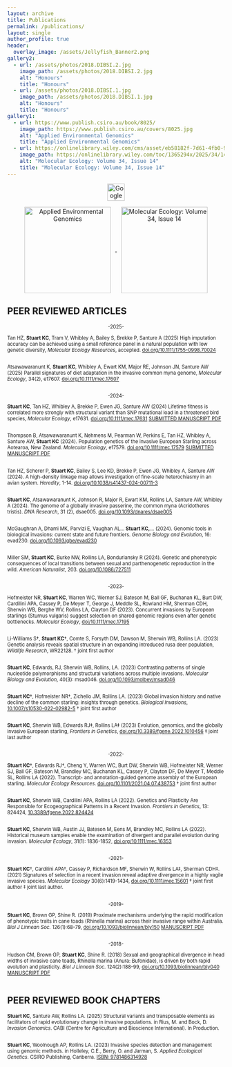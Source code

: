 ```yaml
---
layout: archive
title: Publications
permalink: /publications/
layout: single
author_profile: true
header:
  overlay_image: /assets/Jellyfish_Banner2.png
gallery2:
  - url: /assets/photos/2018.DIBSI.2.jpg
    image_path: /assets/photos/2018.DIBSI.2.jpg
    alt: "Honours"
    title: "Honours"
  - url: /assets/photos/2018.DIBSI.1.jpg
    image_path: /assets/photos/2018.DIBSI.1.jpg
    alt: "Honours"
    title: "Honours"
gallery1:
  - url: https://www.publish.csiro.au/book/8025/
    image_path: https://www.publish.csiro.au/covers/8025.jpg
    alt: "Applied Environmental Genomics"
    title: "Applied Environmental Genomics"
  - url: https://onlinelibrary.wiley.com/cms/asset/eb58182f-7d61-4fb0-92a1-9b1133d12ce8/mec17400-toc-0001-m.jpg
    image_path: https://onlinelibrary.wiley.com/toc/1365294x/2025/34/14
    alt: "Molecular Ecology: Volume 34, Issue 14"
    title: "Molecular Ecology: Volume 34, Issue 14"
---
```


<p style="text-align: center;"><a href="https://scholar.google.com/citations?user=zVGhz5UAAAAJ&hl=en&oi=ao" target="_blank">
  <img src="https://e7.pngegg.com/pngimages/31/731/png-clipart-google-scholar-education-research-doctor-of-philosophy-scholar-s-logo-monochrome.png" alt="Google Scholar" width="40"></a></p>



<div style="text-align: center;">
  <a href="https://www.publish.csiro.au/book/8025/" target="_blank">
    <img src="https://www.publish.csiro.au/covers/8025.jpg" 
         alt="Applied Environmental Genomics" 
         title="Applied Environmental Genomics" 
         style="height: 200px; vertical-align: middle; margin: 0 10px;">
  </a>
  <a href="https://onlinelibrary.wiley.com/toc/1365294x/2025/34/14" target="_blank">
    <img src="https://onlinelibrary.wiley.com/cms/asset/eb58182f-7d61-4fb0-92a1-9b1133d12ce8/mec17400-toc-0001-m.jpg" 
         alt="Molecular Ecology: Volume 34, Issue 14" 
         title="Molecular Ecology: Volume 34, Issue 14" 
         style="height: 200px; vertical-align: middle; margin: 0 10px;">
  </a>
</div>

## PEER REVIEWED ARTICLES 

<div style="font-size: 0.8em;">

<p style="text-align: center;"> -2025- </p>

Tan HZ, <b>Stuart KC</b>, Tram V, Whibley A, Bailey S, Brekke P, Santure A  (2025) High imputation accuracy can be achieved using a small reference panel in a natural population with low genetic diversity, <i>Molecular Ecology Resources</i>, accepted. <a href="https://doi.org/10.1111/1755-0998.70024">doi.org/10.1111/1755-0998.70024</a> <br><br>

Atsawawaranunt K, <b>Stuart KC</b>, Whibley A, Ewart KM, Major RE, Johnson JN, Santure AW (2025) Parallel signatures of diet adaptation in the invasive common myna genome, <i>Molecular Ecology</i>, 34(2), e17607. <a href="http://doi.org/10.1111/mec.17607">doi.org/10.1111/mec.17607</a> <br><br>

<p style="text-align: center;"> -2024- </p>

<b>Stuart KC</b>, Tan HZ, Whibley A, Brekke P, Ewen JG, Santure AW (2024) Lifetime fitness is correlated more strongly with structural variant than SNP mutational load in a threatened bird species, <i>Molecular Ecology</i>, e17631. <a href="https://doi.org/10.1111/mec.17631">doi.org/10.1111/mec.17631</a>
<a href="/assets/papers/SubmittedVersion_MolEcol_HihiGeneticLoad_Nc3.4.pdf" class="btn btn--info">SUBMITTED MANUSCRIPT PDF</a> <br><br>

Thompson B, Atsawawaranunt K, Nehmens M, Pearman W, Perkins E, Tan HZ, Whibley A, Santure AW, <b>Stuart KC</b> (2024). Population genetics of the invasive European Starling across Aotearoa, New Zealand. <i>Molecular Ecology</i>, e17579. <a href="https://doi.org/10.1111/mec.17579">doi.org/10.1111/mec.17579</a>
<a href="/assets/papers/SubmittedVersion_MolEcol_NZstarlings_Sv10.7.pdf" class="btn btn--info">SUBMITTED MANUSCRIPT PDF</a> <br><br>

Tan HZ, Scherer P, <b>Stuart KC</b>, Bailey S, Lee KD, Brekke P, Ewen JG, Whibley A, Santure AW (2024). A high-density linkage map allows investigation of fine-scale heterochiasmy in an avian system. <i>Heredity</i>, 1-14. <a href="https://doi.org/10.1038/s41437-024-00711-3">doi.org/10.1038/s41437-024-00711-3</a> <br><br>

<b>Stuart KC</b>, Atsawawaranunt K, Johnson R, Major R, Ewart KM, Rollins LA, Santure AW, Whibley A  (2024). The genome of a globally invasive passerine, the common myna (Acridotheres tristis). <i>DNA Research</i>, 31 (2), dsae005. <a href="https://doi.org/10.1093/dnares/dsae005">doi.org/10.1093/dnares/dsae005</a> <br><br>

McGaughran A, Dhami MK, Parvizi E, Vaughan AL… <b>Stuart KC,</b>…  (2024). Genomic tools in biological invasions: current state and future frontiers. <i>Genome Biology and Evolution</i>, 16: evad230. <a href="https://doi.org/10.1093/gbe/evad230">doi.org/10.1093/gbe/evad230</a> <br><br>

Miller SM, <b>Stuart KC</b>, Burke NW, Rollins LA, Bonduriansky R (2024). Genetic and phenotypic consequences of local transitions between sexual and parthenogenetic reproduction in the wild. <i>American Naturalist</i>, 203. <a href="https://doi.org/10.1086/727511">doi.org/10.1086/727511</a> <br><br>

<p style="text-align: center;"> -2023- </p>

Hofmeister NR, <b>Stuart KC</b>, Warren WC, Werner SJ, Bateson M, Ball GF, Buchanan KL, Burt DW, Cardilini APA, Cassey P, De Meyer T, George J, Meddle SL, Rowland HM, Sherman CDH, Sherwin WB, Berghe WV, Rollins LA, Clayton DF (2023). Concurrent invasions by European starlings (Sturnus vulgaris) suggest selection on shared genomic regions even after genetic bottlenecks. <i>Molecular Ecology</i>, <a href="https://onlinelibrary.wiley.com/doi/10.1111/mec.17195">doi/10.1111/mec.17195</a> <br><br>

Li-Williams S†, <b>Stuart KC</b>†, Comte S, Forsyth DM, Dawson M, Sherwin WB, Rollins LA. (2023) Genetic analysis reveals spatial structure in an expanding introduced rusa deer population, <i>Wildlife Research</i>, WR22128. † joint first author <br><br>

<b>Stuart KC</b>, Edwards, RJ, Sherwin WB, Rollins, LA. (2023) Contrasting patterns of single nucleotide polymorphisms and structural variations across multiple invasions. <i>Molecular Biology and Evolution</i>, 40(3): msad046. <a href="https://doi.org/10.1093/molbev/msad046">doi.org/10.1093/molbev/msad046</a> <br><br>

<b>Stuart KC</b>†, Hofmeister NR†, Zichello JM, Rollins LA. (2023) Global invasion history and native decline of the common starling: insights through genetics. <i>Biological Invasions</i>, <a href="https://doi.org/10.1007/s10530-022-02982-5">10.1007/s10530-022-02982-5</a> † joint first author  <br><br>

<b>Stuart KC</b>, Sherwin WB, Edwards RJ‡, Rollins LA‡ (2023) Evolution, genomics, and the globally invasive European starling, <i>Frontiers in Genetics</i>, <a href="https://doi.org/10.3389/fgene.2022.1010456">doi.org/10.3389/fgene.2022.1010456</a> ‡ joint last author <br><br>


<p style="text-align: center;"> -2022- </p>
<b>Stuart KC</b>†, Edwards RJ†, Cheng Y, Warren WC, Burt DW, Sherwin WB, Hofmeister NR, Werner SJ, Ball GF, Bateson M, Brandley MC, Buchanan KL, Cassey P, Clayton DF, De Meyer T, Meddle SL, Rollins LA (2022). Transcript- and annotation-guided genome assembly of the European starling. <i>Molecular Ecology Resources</i>. <a href="doi.org/10.1101/2021.04.07.438753">doi.org/10.1101/2021.04.07.438753</a> † joint first author <br><br>

<b>Stuart KC</b>, Sherwin WB, Cardilini APA, Rollins LA (2022). Genetics and Plasticity Are Responsible for Ecogeographical Patterns in a Recent Invasion. <i>Frontiers in Genetics</i>, 13: 824424, <a href="https://www.ncbi.nlm.nih.gov/pmc/articles/PMC8963341/">10.3389/fgene.2022.824424</a>  <br><br>

<b>Stuart KC</b>, Sherwin WB, Austin JJ, Bateson M, Eens M, Brandley MC, Rollins LA (2022). Historical museum samples enable the examination of divergent and parallel evolution during invasion. <i>Molecular Ecology</i>, 31(1): 1836-1852, <a href="https://onlinelibrary.wiley.com/doi/full/10.1111/mec.16353">doi.org/10.1111/mec.16353</a>  <br><br>

<p style="text-align: center;"> -2021- </p>
<b>Stuart KC</b>†, Cardilini APA†, Cassey P, Richardson MF, Sherwin W, Rollins LA‡, Sherman CDH‡. (2021) Signatures of selection in a recent invasion reveal adaptive divergence in a highly vagile invasive species. <i>Molecular Ecology</i> 30(6):1419-1434, <a href="https://onlinelibrary.wiley.com/doi/10.1111/mec.15601">doi.org/10.1111/mec.15601</a> † joint first author  ‡ joint last author. <br><br>

<p style="text-align: center;"> -2019- </p>
<b>Stuart KC</b>, Brown GP, Shine R. (2019) Proximate mechanisms underlying the rapid modification of phenotypic traits in cane toads (Rhinella marina) across their invasive range within Australia. <i>Biol J Linnean Soc.</i> 126(1):68-79, <a href="https://academic.oup.com/biolinnean/article-abstract/126/1/68/5189714?redirectedFrom=fulltext">doi.org/10.1093/biolinnean/bly150</a>
<a href="/assets/papers/2.CaneToadPlasticity.pdf" class="btn btn--info">MANUSCRIPT PDF</a>  <br><br>

<p style="text-align: center;"> -2018- </p>
Hudson CM, Brown GP, <b>Stuart KC</b>, Shine R. (2018) Sexual and geographical divergence in head widths of invasive cane toads, Rhinella marina (Anura: Bufonidae), is driven by both rapid evolution and plasticity. <i>Biol J Linnean Soc.</i> 124(2):188-99, <a href="https://academic.oup.com/biolinnean/article-abstract/124/2/188/4991888?redirectedFrom=fulltext">doi.org/10.1093/biolinnean/bly040</a>
<a href="/assets/papers/1.SexualandgeographicaldivergenceinheadwidthsofinvasivecanetoadsRhinellamarinaAnura-Bufonidaeisdrivenbybothrapidevolutionandplasticity.pdf" class="btn btn--info">MANUSCRIPT PDF</a> <br><br>

</div>

## PEER REVIEWED BOOK CHAPTERS

<div style="font-size: 0.8em;">

<b>Stuart KC</b>, Santure AW, Rollins LA. (2025) Structural variants and transposable elements as facilitators of rapid evolutionary change in invasive populations. in Rius, M. and Bock, D. <i>Invasion Genomics</i>. CABI (Centre for Agriculture and Bioscience International). In Production.  <br><br>

<b>Stuart KC</b>, Woolnough AP, Rollins LA. (2023) Invasive species detection and management using genomic methods. in Holleley, C.E., Berry, O. and Jarman, S. <i>Applied Ecological Genetics</i>. CSIRO Publishing, Canberra. <a href="https://books.google.com.au/books?hl=en&lr=&id=34XmEAAAQBAJ&oi=fnd&pg=PA286&ots=upS0Nmmp0q&sig=15HX_GbbbNP8ISnb9jCtQAywIKQ&redir_esc=y#v=onepage&q&f=false">ISBN: 9781486314928</a> <br><br>

</div>

